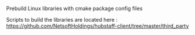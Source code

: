 Prebuild Linux libraries with cmake package config files

Scripts to build the libraries are located here : https://github.com/NetsoftHoldings/hubstaff-client/tree/master/third_party


